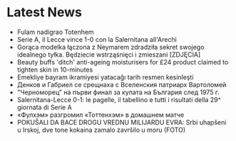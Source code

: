 # Latest News
-  Fulam nadigrao Totenhem
-  Serie A, il Lecce vince 1-0 con la Salernitana all'Arechi
-  Gorąca modelka łączona z Neymarem zdradziła sekret swojego idealnego tyłka. Będziecie wstrząśnięci i zmieszani [ZDJĘCIA]
-  Beauty buffs 'ditch' anti-ageing moisturisers for £24 product claimed to tighten skin in 10-minutes
-  Emekliye bayram ikramiyesi yatacağı tarih resmen kesinleşti
-  Денков и Габриел се срещнаха с Вселенския патриарх Вартоломей
-  "Черноморец" на първи финал за купата на България след 1975 г.
-  Salernitana-Lecce 0-1: le pagelle, il tabellino e tutti i risultati della 29^ giornata di Serie A
-  «Фулхэм» разгромил «Тоттенхэм» в домашнем матче
-  POKUŠALI DA BACE DROGU VREDNU MILIJARDU EVRA: Srbi uhapšeni u Irskoj, dve tone kokaina zamalo završilo u moru (FOTO)
